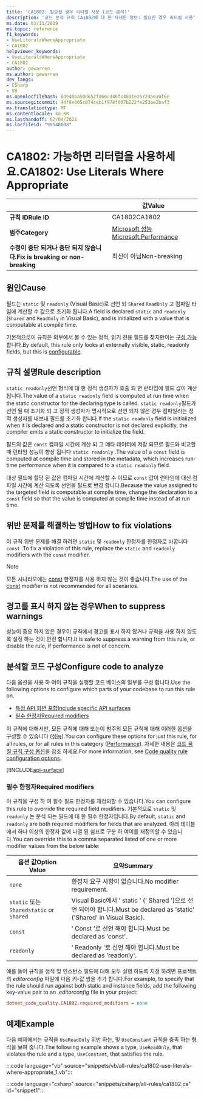 ```yaml
---
title: 'CA1802: 필요한 경우 리터럴 사용 (코드 분석)'
description: '코드 분석 규칙 CA1802에 대 한 자세한 정보: 필요한 경우 리터럴 사용'
ms.date: 03/11/2019
ms.topic: reference
f1_keywords:
- UseLiteralsWhereAppropriate
- CA1802
helpviewer_keywords:
- UseLiteralsWhereAppropriate
- CA1802
author: gewarren
ms.author: gewarren
dev_langs:
- CSharp
- VB
ms.openlocfilehash: 63e48ba50d652f060cd46fc4831e257245630f6e
ms.sourcegitcommit: 4df8e005c074ceb1f978f007b222fe253be2baf3
ms.translationtype: MT
ms.contentlocale: ko-KR
ms.lasthandoff: 02/04/2021
ms.locfileid: "99548008"
---
```

# <a name="ca1802-use-literals-where-appropriate"></a><span data-ttu-id="16b78-103">CA1802: 가능하면 리터럴을 사용하세요.</span><span class="sxs-lookup"><span data-stu-id="16b78-103">CA1802: Use Literals Where Appropriate</span></span>

| | <span data-ttu-id="16b78-104">값</span><span class="sxs-lookup"><span data-stu-id="16b78-104">Value</span></span> |
|-|-|
| <span data-ttu-id="16b78-105">**규칙 ID**</span><span class="sxs-lookup"><span data-stu-id="16b78-105">**Rule ID**</span></span> |<span data-ttu-id="16b78-106">CA1802</span><span class="sxs-lookup"><span data-stu-id="16b78-106">CA1802</span></span>|
| <span data-ttu-id="16b78-107">**범주**</span><span class="sxs-lookup"><span data-stu-id="16b78-107">**Category**</span></span> |[<span data-ttu-id="16b78-108">Microsoft 성능</span><span class="sxs-lookup"><span data-stu-id="16b78-108">Microsoft.Performance</span></span>](performance-warnings.md)|
| <span data-ttu-id="16b78-109">**수정이 중단 되거나 중단 되지 않습니다.**</span><span class="sxs-lookup"><span data-stu-id="16b78-109">**Fix is breaking or non-breaking**</span></span> |<span data-ttu-id="16b78-110">최신이 아님</span><span class="sxs-lookup"><span data-stu-id="16b78-110">Non-breaking</span></span>|

## <a name="cause"></a><span data-ttu-id="16b78-111">원인</span><span class="sxs-lookup"><span data-stu-id="16b78-111">Cause</span></span>

<span data-ttu-id="16b78-112">필드는 `static` 및 `readonly` (Visual Basic)로 선언 되 `Shared` `ReadOnly` 고 컴파일 타임에 계산할 수 값으로 초기화 됩니다.</span><span class="sxs-lookup"><span data-stu-id="16b78-112">A field is declared `static` and `readonly` (`Shared` and `ReadOnly` in Visual Basic), and is initialized with a value that is computable at compile time.</span></span>

<span data-ttu-id="16b78-113">기본적으로이 규칙은 외부에서 볼 수 있는 정적, 읽기 전용 필드를 찾지만이는 [구성 가능](#configure-code-to-analyze)합니다.</span><span class="sxs-lookup"><span data-stu-id="16b78-113">By default, this rule only looks at externally visible, static, readonly fields, but this is [configurable](#configure-code-to-analyze).</span></span>

## <a name="rule-description"></a><span data-ttu-id="16b78-114">규칙 설명</span><span class="sxs-lookup"><span data-stu-id="16b78-114">Rule description</span></span>

<span data-ttu-id="16b78-115">`static readonly`선언 형식에 대 한 정적 생성자가 호출 되 면 런타임에 필드 값이 계산 됩니다.</span><span class="sxs-lookup"><span data-stu-id="16b78-115">The value of a `static readonly` field is computed at run time when the static constructor for the declaring type is called.</span></span> <span data-ttu-id="16b78-116">`static readonly`필드가 선언 될 때 초기화 되 고 정적 생성자가 명시적으로 선언 되지 않은 경우 컴파일러는 정적 생성자를 내보내 필드를 초기화 합니다.</span><span class="sxs-lookup"><span data-stu-id="16b78-116">If the `static readonly` field is initialized when it is declared and a static constructor is not declared explicitly, the compiler emits a static constructor to initialize the field.</span></span>

<span data-ttu-id="16b78-117">필드의 값은 `const` 컴파일 시간에 계산 되 고 메타 데이터에 저장 되므로 필드와 비교할 때 런타임 성능이 향상 됩니다 `static readonly` .</span><span class="sxs-lookup"><span data-stu-id="16b78-117">The value of a `const` field is computed at compile time and stored in the metadata, which increases run-time performance when it is compared to a `static readonly` field.</span></span>

<span data-ttu-id="16b78-118">대상 필드에 할당 된 값은 컴파일 시간에 계산할 수 이므로 `const` 값이 런타임에 대신 컴파일 시간에 계산 되도록 선언을 필드로 변경 합니다.</span><span class="sxs-lookup"><span data-stu-id="16b78-118">Because the value assigned to the targeted field is computable at compile time, change the declaration to a `const` field so that the value is computed at compile time instead of at run time.</span></span>

## <a name="how-to-fix-violations"></a><span data-ttu-id="16b78-119">위반 문제를 해결하는 방법</span><span class="sxs-lookup"><span data-stu-id="16b78-119">How to fix violations</span></span>

<span data-ttu-id="16b78-120">이 규칙 위반 문제를 해결 하려면 `static` 및 `readonly` 한정자를 한정자로 바꿉니다 `const` .</span><span class="sxs-lookup"><span data-stu-id="16b78-120">To fix a violation of this rule, replace the `static` and `readonly` modifiers with the `const` modifier.</span></span>

> [!NOTE]
> <span data-ttu-id="16b78-121">모든 시나리오에는 [const](../../../csharp/language-reference/keywords/const.md) 한정자를 사용 하지 않는 것이 좋습니다.</span><span class="sxs-lookup"><span data-stu-id="16b78-121">The use of the [const](../../../csharp/language-reference/keywords/const.md) modifier is not recommended for all scenarios.</span></span>

## <a name="when-to-suppress-warnings"></a><span data-ttu-id="16b78-122">경고를 표시 하지 않는 경우</span><span class="sxs-lookup"><span data-stu-id="16b78-122">When to suppress warnings</span></span>

<span data-ttu-id="16b78-123">성능이 중요 하지 않은 경우이 규칙에서 경고를 표시 하지 않거나 규칙을 사용 하지 않도록 설정 하는 것이 안전 합니다.</span><span class="sxs-lookup"><span data-stu-id="16b78-123">It is safe to suppress a warning from this rule, or disable the rule, if performance is not of concern.</span></span>

## <a name="configure-code-to-analyze"></a><span data-ttu-id="16b78-124">분석할 코드 구성</span><span class="sxs-lookup"><span data-stu-id="16b78-124">Configure code to analyze</span></span>

<span data-ttu-id="16b78-125">다음 옵션을 사용 하 여이 규칙을 실행할 코드 베이스의 일부를 구성 합니다.</span><span class="sxs-lookup"><span data-stu-id="16b78-125">Use the following options to configure which parts of your codebase to run this rule on.</span></span>

- [<span data-ttu-id="16b78-126">특정 API 화면 포함</span><span class="sxs-lookup"><span data-stu-id="16b78-126">Include specific API surfaces</span></span>](#include-specific-api-surfaces)
- [<span data-ttu-id="16b78-127">필수 한정자</span><span class="sxs-lookup"><span data-stu-id="16b78-127">Required modifiers</span></span>](#required-modifiers)

<span data-ttu-id="16b78-128">이 규칙에 대해서만, 모든 규칙에 대해 또는이 범주의 모든 규칙에 대해 이러한 옵션을 구성할 수 있습니다 ([성능](performance-warnings.md)).</span><span class="sxs-lookup"><span data-stu-id="16b78-128">You can configure these options for just this rule, for all rules, or for all rules in this category ([Performance](performance-warnings.md)).</span></span> <span data-ttu-id="16b78-129">자세한 내용은 [코드 품질 규칙 구성 옵션](../code-quality-rule-options.md)을 참조 하세요.</span><span class="sxs-lookup"><span data-stu-id="16b78-129">For more information, see [Code quality rule configuration options](../code-quality-rule-options.md).</span></span>

[!INCLUDE[api-surface](~/includes/code-analysis/api-surface.md)]

### <a name="required-modifiers"></a><span data-ttu-id="16b78-130">필수 한정자</span><span class="sxs-lookup"><span data-stu-id="16b78-130">Required modifiers</span></span>

<span data-ttu-id="16b78-131">이 규칙을 구성 하 여 필수 필드 한정자를 재정의할 수 있습니다.</span><span class="sxs-lookup"><span data-stu-id="16b78-131">You can configure this rule to override the required field modifiers.</span></span> <span data-ttu-id="16b78-132">기본적으로 `static` 및 `readonly` 는 분석 되는 필드에 대 한 필수 한정자입니다.</span><span class="sxs-lookup"><span data-stu-id="16b78-132">By default, `static` and `readonly` are both required modifiers for fields that are analyzed.</span></span> <span data-ttu-id="16b78-133">아래 테이블에서 하나 이상의 한정자 값에 나열 된 쉼표로 구분 하 여이를 재정의할 수 있습니다.</span><span class="sxs-lookup"><span data-stu-id="16b78-133">You can override this to a comma separated listed of one or more modifier values from the below table:</span></span>

| <span data-ttu-id="16b78-134">옵션 값</span><span class="sxs-lookup"><span data-stu-id="16b78-134">Option Value</span></span> | <span data-ttu-id="16b78-135">요약</span><span class="sxs-lookup"><span data-stu-id="16b78-135">Summary</span></span> |
| --- | --- |
| `none` | <span data-ttu-id="16b78-136">한정자 요구 사항이 없습니다.</span><span class="sxs-lookup"><span data-stu-id="16b78-136">No modifier requirement.</span></span> |
| <span data-ttu-id="16b78-137">`static` 또는 `Shared`</span><span class="sxs-lookup"><span data-stu-id="16b78-137">`static` or `Shared`</span></span> | <span data-ttu-id="16b78-138">Visual Basic에서 ' static ' (' Shared ')으로 선언 되어야 합니다.</span><span class="sxs-lookup"><span data-stu-id="16b78-138">Must be declared as 'static' ('Shared' in Visual Basic).</span></span> |
| `const` | <span data-ttu-id="16b78-139">' Const '로 선언 해야 합니다.</span><span class="sxs-lookup"><span data-stu-id="16b78-139">Must be declared as 'const'.</span></span> |
| `readonly` | <span data-ttu-id="16b78-140">' Readonly '로 선언 해야 합니다.</span><span class="sxs-lookup"><span data-stu-id="16b78-140">Must be declared as 'readonly'.</span></span> |

<span data-ttu-id="16b78-141">예를 들어 규칙을 정적 및 인스턴스 필드에 대해 모두 실행 하도록 지정 하려면 프로젝트의 *editorconfig* 파일에 다음 키-값 쌍을 추가 합니다.</span><span class="sxs-lookup"><span data-stu-id="16b78-141">For example, to specify that the rule should run against both static and instance fields, add the following key-value pair to an *.editorconfig* file in your project:</span></span>

```ini
dotnet_code_quality.CA1802.required_modifiers = none
```

## <a name="example"></a><span data-ttu-id="16b78-142">예제</span><span class="sxs-lookup"><span data-stu-id="16b78-142">Example</span></span>

<span data-ttu-id="16b78-143">다음 예제에서는 규칙을 `UseReadOnly` 위반 하는, 및 `UseConstant` 규칙을 충족 하는 형식을 보여 줍니다.</span><span class="sxs-lookup"><span data-stu-id="16b78-143">The following example shows a type, `UseReadOnly`, that violates the rule and a type, `UseConstant`, that satisfies the rule.</span></span>

:::code language="vb" source="snippets/vb/all-rules/ca1802-use-literals-where-appropriate_1.vb":::

:::code language="csharp" source="snippets/csharp/all-rules/ca1802.cs" id="snippet1":::
